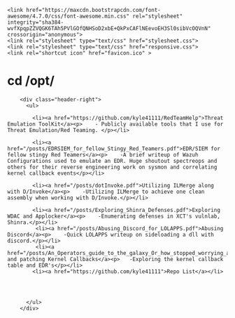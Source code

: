 <html>
<style>
footer {text-align: center;}
h2 {font-size: 12px;}
</style>
  <head>
    <meta charset="utf-8">
    <meta name="viewport" content="width=device-width, initial-scale=1.0">

    <link href="https://maxcdn.bootstrapcdn.com/font-awesome/4.7.0/css/font-awesome.min.css" rel="stylesheet" integrity="sha384-wvfXpqpZZVQGK6TAh5PVlGOfQNHSoD2xbE+QkPxCAFlNEevoEH3Sl0sibVcOQVnN" crossorigin="anonymous">
    <link rel="stylesheet" type="text/css" href="stylesheet.css">
    <link rel="stylesheet" type="text/css" href="responsive.css">
    <link rel="shortcut icon" href="favicon.ico" >




        
<h1><span class="fa-stack fa-lg"><i class="fa fa-square fa-stack-2x"></i><i class="fa fa-terminal fa-stack-1x fa-inverse"></i></span>  cd /opt/</h1>

        <div class="header-right">
          <ul>
            
            <li><a href="https://github.com/kyle41111/RedTeamHelp">Threat Emulation ToolKit</a><p>    - Publicly available tools that I use for Threat Emulation/Red Teaming. </p></li>
            
            <li><a href="/posts/EDRSIEM_for_fellow_Stingy_Red_Teamers.pdf">EDR/SIEM for fellow stingy Red Teamers</a><p>    -A brief writeup of Wazuh Configurations used to emulate an EDR. Huge shoutout spectreops and others for their reverse engineering work on sysmon and correlating kernel callback events</p></li>
            
            <li><a href="/posts/dotInvoke.pdf">Utilizing ILMerge along with D/Invoke</a><p>    -Utilizing ILMerge to achieve one clean assembly when working with D/Invoke.</p></li>
            
            <li><a href="/posts/Exploring_Shinra_Defenses.pdf">Exploring WDAC and Applocker</a><p>    -Enumerating defenses in XCT's vulnlab, Shinra.</p></li>
             <li><a href="/posts/Abusing_Discord_for_LOLAPPS.pdf">Abusing Discord</a><p>    -Quick LOLAPPS writeup on sideloading a dll with discord.</p></li>
             <li><a href="/posts/An_Operators_guide_to_the_galaxy_Or_how_stopped_worrying_and_learned_to_love_the_kernelfinale.pdf">Exploring and patching Kernel Callbacks</a><p>   -Exploring the kernel callback table and EDR's</p></li>
            <li><a href="https://github.com/kyle41111">Repo List</a></li>
            
             
            
            
          </ul>
        </div>
